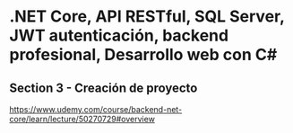 # .NET Core, API RESTful, SQL Server, JWT autenticación, backend profesional, Desarrollo web con C#

## Section 3 - Creación de proyecto

<https://www.udemy.com/course/backend-net-core/learn/lecture/50270729#overview>